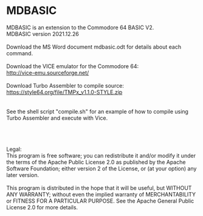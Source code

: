 # MDBASIC
MDBASIC is an extension to the Commodore 64 BASIC V2.<br>
MDBASIC version 2021.12.26<br>
<br>
Download the MS Word document mdbasic.odt for details about each command.<br>
<br>
Download the VICE emulator for the Commodore 64:<br>
http://vice-emu.sourceforge.net/<br>
<br>
Download Turbo Assembler to compile source:<br>
https://style64.org/file/TMPx_v1.1.0-STYLE.zip<br>
<br>
<br>
See the shell script "compile.sh" for an example of how to compile using Turbo Assembler and execute with Vice.
<br>
<br>
<br>
<br>
<div>Legal:</div>
<div>
This program is free software; you can redistribute it and/or
modify it under the terms of the Apache Public License 2.0 as
published by the Apache Software Foundation; either version 2
of the License, or (at your option) any later version.<br>
<br>
This program is distributed in the hope that it will be useful,
but WITHOUT ANY WARRANTY; without even the implied warranty of
MERCHANTABILITY or FITNESS FOR A PARTICULAR PURPOSE.  See the
Apache General Public License 2.0 for more details.
</div>
